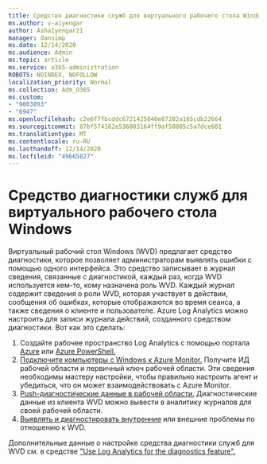 ```yaml
---
title: Средство диагностики служб для виртуального рабочего стола Windows
ms.author: v-aiyengar
author: AshaIyengar21
manager: dansimp
ms.date: 12/14/2020
ms.audience: Admin
ms.topic: article
ms.service: o365-administration
ROBOTS: NOINDEX, NOFOLLOW
localization_priority: Normal
ms.collection: Adm_O365
ms.custom:
- "9003893"
- "6947"
ms.openlocfilehash: c2e6f7fbcddc6721425840e87202a165cdb22664
ms.sourcegitcommit: 87bf574162e536003164ff9af50005c5a7dce601
ms.translationtype: MT
ms.contentlocale: ru-RU
ms.lasthandoff: 12/14/2020
ms.locfileid: "49665827"
---
```

# <a name="service-diagnostics-tool-for-windows-virtual-desktop"></a>Средство диагностики служб для виртуального рабочего стола Windows

Виртуальный рабочий стол Windows (WVD) предлагает средство диагностики, которое позволяет администраторам выявлять ошибки с помощью одного интерфейса. Это средство записывает в журнал сведения, связанные с диагностикой, каждый раз, когда WVD используется кем-то, кому назначена роль WVD. Каждый журнал содержит сведения о роли WVD, которая участвует в действии, сообщения об ошибках, которые отображаются во время сеанса, а также сведения о клиенте и пользователе. Azure Log Analytics можно настроить для записи журнала действий, созданного средством диагностики. Вот как это сделать:

1. Создайте рабочее пространство Log Analytics с помощью портала [Azure](https://go.microsoft.com/fwlink/?linkid=2129500) или [Azure PowerShell.](https://go.microsoft.com/fwlink/?linkid=2129501)
1. [Подключите компьютеры с Windows к Azure Monitor.](https://go.microsoft.com/fwlink/?linkid=2129913) Получите ИД рабочей области и первичный ключ рабочей области. Эти сведения необходимы мастеру настройки, чтобы правильно настроить агент и убедиться, что он может взаимодействовать с Azure Monitor.
1. [Push-диагностические данные в рабочей области.](https://go.microsoft.com/fwlink/?linkid=2128284) Диагностические данные из клиента WVD можно вывести в аналитику журналов для своей рабочей области.
1. [Выявлять и диагностировать внутренние](https://go.microsoft.com/fwlink/?linkid=2128338) или внешние проблемы по отношению к WVD.

Дополнительные данные о настройке средства диагностики служб для WVD см. в средстве ["Use Log Analytics for the diagnostics feature".](https://go.microsoft.com/fwlink/?linkid=2128084)
